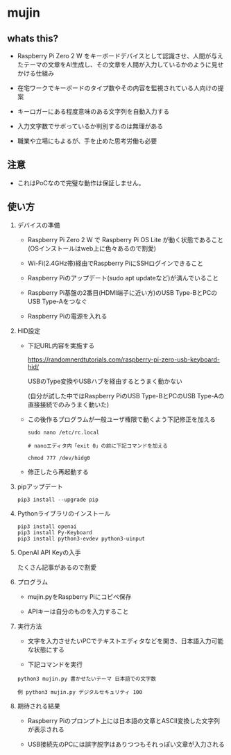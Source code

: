 # mujin

## whats this?
- Raspberry Pi Zero 2 W をキーボードデバイスとして認識させ、人間が与えたテーマの文章をAI生成し、その文章を人間が入力しているかのように見せかける仕組み

- 在宅ワークでキーボードのタイプ数やその内容を監視されている人向けの提案

- キーロガーにある程度意味のある文字列を自動入力する

- 入力文字数でサボっているか判別するのは無理がある

- 職業や立場にもよるが、手を止めた思考労働も必要

## 注意
- これはPoCなので完璧な動作は保証しません。

## 使い方

1. デバイスの準備
    - Raspberry Pi Zero 2 W で Raspberry Pi OS Lite が動く状態であること(OSインストールはweb上に色々あるので割愛)

    - Wi-Fi(2.4GHz帯)経由でRaspberry PiにSSHログインできること

    - Raspberry Piのアップデート(sudo apt updateなど)が済んでいること

    - Raspberry Pi基盤の2番目(HDMI端子に近い方)のUSB Type-BとPCのUSB Type-Aをつなぐ

    - Raspberry Piの電源を入れる

1.  HID設定
    - 下記URL内容を実施する

        https://randomnerdtutorials.com/raspberry-pi-zero-usb-keyboard-hid/

        USBのType変換やUSBハブを経由するとうまく動かない

        (自分が試した中ではRaspberry PiのUSB Type-BとPCのUSB Type-Aの直接接続でのみうまく動いた)

    - この後作るプログラムが一般ユーザ権限で動くよう下記修正を加える

        ```
        sudo nano /etc/rc.local

        # nanoエディタ内「exit 0」の前に下記コマンドを加える

        chmod 777 /dev/hidg0
        ```

    - 修正したら再起動する

1. pipアップデート
    ```
    pip3 install --upgrade pip
    ``` 

1. Pythonライブラリのインストール

    ```
    pip3 install openai
    pip3 install Py-Keyboard
    pip3 install python3-evdev python3-uinput
    ```

1. OpenAI API Keyの入手

    たくさん記事があるので割愛

1. プログラム

    - mujin.pyをRaspberry Piにコピペ保存

    - APIキーは自分のものを入力すること

1. 実行方法

    - 文字を入力させたいPCでテキストエディタなどを開き、日本語入力可能な状態にする

    - 下記コマンドを実行

     ```
     python3 mujin.py 書かせたいテーマ 日本語での文字数

     例 python3 mujin.py デジタルセキュリティ 100
     ```

1. 期待される結果
    
    - Raspberry Piのプロンプト上には日本語の文章とASCII変換した文字列が表示される

    - USB接続先のPCには誤字脱字はありつつもそれっぽい文章が入力される
